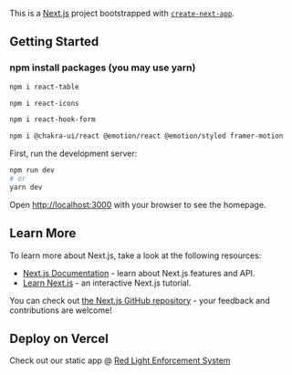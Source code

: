 This is a [Next.js](https://nextjs.org/) project bootstrapped with [`create-next-app`](https://github.com/vercel/next.js/tree/canary/packages/create-next-app).

## Getting Started
### npm install packages (you may use yarn)

```bash
npm i react-table
```
```bash
npm i react-icons
```
```bash
npm i react-hook-form
```
```bash
npm i @chakra-ui/react @emotion/react @emotion/styled framer-motion
```


First, run the development server:

```bash
npm run dev
# or
yarn dev
```

Open [http://localhost:3000](http://localhost:3000) with your browser to see the homepage.




## Learn More

To learn more about Next.js, take a look at the following resources:

- [Next.js Documentation](https://nextjs.org/docs) - learn about Next.js features and API.
- [Learn Next.js](https://nextjs.org/learn) - an interactive Next.js tutorial.

You can check out [the Next.js GitHub repository](https://github.com/vercel/next.js/) - your feedback and contributions are welcome!

## Deploy on Vercel

Check out our static app @ [Red Light Enforcement System](https://red-light-enforcement.vercel.app/)
